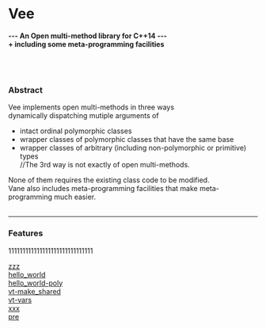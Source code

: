 # Vee




**---  An Open multi-method library for C++14 ---  
     + including some meta-programming facilities**  
&nbsp;  
&nbsp;  
&nbsp;  
### Abstract
Vee implements
open multi-methods in three ways  
dynamically dispatching mutiple arguments of  
- intact ordinal polymorphic classes
- wrapper classes of polymorphic classes that have the same base
- wrapper classes of arbitrary (including non-polymorphic or primitive) types  
  //The 3rd way is not exactly of open multi-methods.  

None of them requires the existing class code to be modified.  
Vane also includes meta-programming facilities that make meta-programming much easier.
&nbsp;  
&nbsp;  

****

### Features

111111111111111111111111111111

[zzz](zzz.md)  
[hello_world](hello_world.md)  
[hello_world-poly](hello_world-poly.md)  
[vt-make_shared](vt-make_shared.md)  
[vt-vars](vt-vars.md)  
[xxx](xxx.md)  
[pre](pre.md)  

